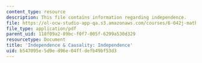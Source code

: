 ```yaml
---
content_type: resource
description: This file contains information regarding independence.
file: https://ol-ocw-studio-app-qa.s3.amazonaws.com/courses/6-042j-mathematics-for-computer-science-spring-2015/b547095e5d9ed96e04ffdefb49bf53d3_MIT6_042JS15_Independence.pdf
file_type: application/pdf
parent_uid: 118f09a2-89bc-f0f7-005f-6299a530d329
resourcetype: Document
title: 'Independence & Causality: Independence'
uid: b547095e-5d9e-d96e-04ff-defb49bf53d3
---
```


